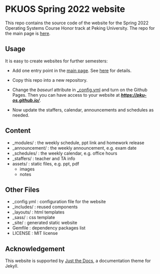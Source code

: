 # PKUOS Spring 2022 website
This repo contains the source code of the website for the Spring 2022 Operating Systems Course Honor track at Peking University. The repo for the main page is [here](https://github.com/PKU-OS/PKU-OS.github.io).

## Usage
It is easy to create websites for further semesters:

- Add one entry point in the [main page](https://pku-os.github.io/). See [here](https://github.com/PKU-OS/PKU-OS.github.io) for details.

- Copy this repo into a new repository.

- Change the *baseurl* attribute in [_config.yml](./_config.yml) and turn on the Github Pages. Then you can have access to your website at ***https://pku-os.github.io/***.

- Now update the staffers, calendar, announcements and schedules as needed.

## Content
- _modules/ : the weekly schedule, ppt link and homework release
- _announcement/ : the weekly announcement, e.g. exam date
- _schedules/ : the weekly calendar, e.g. office hours
- _staffers/ : teacher and TA info
- assets/ : static files, e.g. ppt, pdf
    - images
    - notes

## Other Files
- _config.yml : configuration file for the website
- _includes/ : reused components
- _layouts/ : html templates
- _sass/ : css template
- _site/ : generated static website
- Gemfile : dependency packages list
- LICENSE : MIT license


## Acknowledgement
This website is supported by [Just the Docs](https://pmarsceill.github.io/just-the-docs/), a documentation theme for Jekyll.
